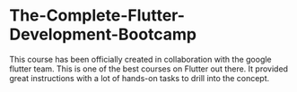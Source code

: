 # The-Complete-Flutter-Development-Bootcamp

This course has been officially created in collaboration with the google flutter team. This is one of the best courses on Flutter out there. It provided great instructions with a lot of hands-on tasks to drill into the concept. 
